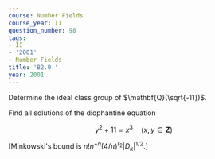 ```yaml
---
course: Number Fields
course_year: II
question_number: 98
tags:
- II
- '2001'
- Number Fields
title: 'B2.9 '
year: 2001
---
```



Determine the ideal class group of $\mathbf{Q}(\sqrt{-11})$.

Find all solutions of the diophantine equation

$$y^{2}+11=x^{3} \quad(x, y \in \mathbf{Z})$$

[Minkowski's bound is $n ! n^{-n}(4 / \pi)^{r_{2}}\left|D_{k}\right|^{1 / 2}$.]